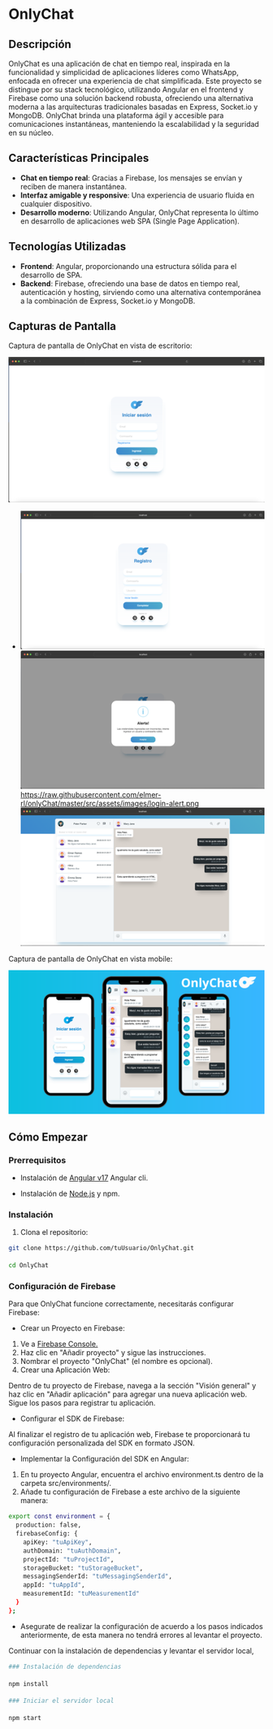 # OnlyChat

## Descripción

OnlyChat es una aplicación de chat en tiempo real, inspirada en la funcionalidad y simplicidad de aplicaciones líderes como WhatsApp, enfocada en ofrecer una experiencia de chat simplificada. Este proyecto se distingue por su stack tecnológico, utilizando Angular en el frontend y Firebase como una solución backend robusta, ofreciendo una alternativa moderna a las arquitecturas tradicionales basadas en Express, Socket.io y MongoDB. OnlyChat brinda una plataforma ágil y accesible para comunicaciones instantáneas, manteniendo la escalabilidad y la seguridad en su núcleo.

## Características Principales

- **Chat en tiempo real**: Gracias a Firebase, los mensajes se envían y reciben de manera instantánea.
- **Interfaz amigable y responsive**: Una experiencia de usuario fluida en cualquier dispositivo.
- **Desarrollo moderno**: Utilizando Angular, OnlyChat representa lo último en desarrollo de aplicaciones web SPA (Single Page Application).

## Tecnologías Utilizadas

- **Frontend**: Angular, proporcionando una estructura sólida para el desarrollo de SPA.
- **Backend**: Firebase, ofreciendo una base de datos en tiempo real, autenticación y hosting, sirviendo como una alternativa contemporánea a la combinación de Express, Socket.io y MongoDB.

## Capturas de Pantalla

Captura de pantalla de OnlyChat en vista de escritorio:

 ![Pantalla de inicio de sesión](https://raw.githubusercontent.com/elmer-rl/onlyChat/master/src/assets/images/login.png)
- ![Pantalla de registro](https://raw.githubusercontent.com/elmer-rl/onlyChat/master/src/assets/images/register.png)
 ![Pantalla de alerta de login fallido](https://raw.githubusercontent.com/elmer-rl/onlyChat/master/src/assets/images/login-alert.png)
https://raw.githubusercontent.com/elmer-rl/onlyChat/master/src/assets/images/login-alert.png
 ![Chat en Acción](https://raw.githubusercontent.com/elmer-rl/onlyChat/master/src/assets/images/messages-page.png)

Captura de pantalla de OnlyChat en vista mobile:

 ![OnlyChat mobile](https://raw.githubusercontent.com/elmer-rl/onlyChat/master/src/assets/images/onlyChat-mobile.png) 


## Cómo Empezar

### Prerrequisitos

- Instalación de [Angular v17](https://angular.io/) Angular cli.

- Instalación de [Node.js](https://nodejs.org/en/) y npm.

### Instalación

1. Clona el repositorio:

```sh
git clone https://github.com/tuUsuario/OnlyChat.git

cd OnlyChat

```
### Configuración de Firebase

Para que OnlyChat funcione correctamente, necesitarás configurar Firebase:

- Crear un Proyecto en Firebase:

1. Ve a [Firebase Console.](https://firebase.google.com/)
2. Haz clic en "Añadir proyecto" y sigue las instrucciones.
3. Nombrar el proyecto "OnlyChat" (el nombre es opcional).
4. Crear una Aplicación Web:

Dentro de tu proyecto de Firebase, navega a la sección "Visión general" y haz clic en "Añadir aplicación" para agregar una nueva aplicación web.
Sigue los pasos para registrar tu aplicación.

- Configurar el SDK de Firebase:

Al finalizar el registro de tu aplicación web, Firebase te proporcionará tu configuración personalizada del SDK en formato JSON.

- Implementar la Configuración del SDK en Angular:

1. En tu proyecto Angular, encuentra el archivo environment.ts dentro de la carpeta src/environments/.
1. Añade tu configuración de Firebase a este archivo de la siguiente manera:
```sh
export const environment = {
  production: false,
  firebaseConfig: {
    apiKey: "tuApiKey",
    authDomain: "tuAuthDomain",
    projectId: "tuProjectId",
    storageBucket: "tuStorageBucket",
    messagingSenderId: "tuMessagingSenderId",
    appId: "tuAppId",
    measurementId: "tuMeasurementId"
  }
};
```
- Asegurate de realizar la configuración de acuerdo a los pasos indicados anteriormente, de esta manera no tendrá errores al levantar el proyecto.

Continuar con la instalación de dependencias y levantar el servidor local,
```sh
### Instalación de dependencias

npm install

### Iniciar el servidor local

npm start
